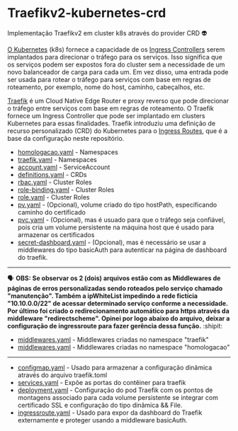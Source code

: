  # Traefikv2-kubernetes-crd
 
Implementação Traefikv2 em cluster k8s através do provider CRD :alien:

[O Kubernetes](https://kubernetes.io/) (k8s) fornece a capacidade de os [Ingress Controllers](https://kubernetes.io/docs/concepts/services-networking/ingress-controllers/) serem implantados para direcionar o tráfego para os serviços. Isso significa que os serviços podem ser expostos fora do cluster sem a necessidade de um novo balanceador de carga para cada um. Em vez disso, uma entrada pode ser usada para rotear o tráfego para serviços com base em regras de roteamento, por exemplo, nome do host, caminho, cabeçalhos, etc.

[Traefik](https://traefik.io/traefik/) é um Cloud Native Edge Router e proxy reverso que pode direcionar o tráfego entre serviços com base em regras de roteamento. O Traefik fornece um Ingress Controller que pode ser implantado em clusters Kubernetes para essas finalidades. Traefik introduziu uma definição de recurso personalizado (CRD) do Kubernetes para o  [Ingress Routes](https://doc.traefik.io/traefik/providers/kubernetes-crd/), que é a base da configuração neste repositório.

- [homologacao.yaml](https://github.com/kelvimagalhaes/traefikv2-kubernetes-crd/blob/main/00-namespaces/homologacao.yaml) - Namespaces
- [traefik.yaml](https://github.com/kelvimagalhaes/traefikv2-kubernetes-crd/blob/main/00-namespaces/traefik.yaml) - Namespaces
- [account.yaml](https://github.com/kelvimagalhaes/traefikv2-kubernetes-crd/blob/main/01-crd/account.yaml) - ServiceAccount 
- [definitions.yaml](https://github.com/kelvimagalhaes/traefikv2-kubernetes-crd/blob/main/01-crd/definitions.yaml) - CRDs
- [rbac.yaml](https://github.com/kelvimagalhaes/traefikv2-kubernetes-crd/blob/main/01-crd/rbac.yaml) - Cluster Roles
- [role-binding.yaml](https://github.com/kelvimagalhaes/traefikv2-kubernetes-crd/blob/main/01-crd/role-binding.yaml) - Cluster Roles
- [role.yaml](https://github.com/kelvimagalhaes/traefikv2-kubernetes-crd/blob/main/01-crd/role.yaml) - Cluster Roles
- [pv.yaml](https://github.com/kelvimagalhaes/traefikv2-kubernetes-crd/blob/main/02-volumes/pv.yaml) - (Opcional), volume criado do tipo hostPath, especificando caminho do certificado 
- [pvc.yaml](https://github.com/kelvimagalhaes/traefikv2-kubernetes-crd/blob/main/02-volumes/pvc.yaml) - (Opcional), mas é usuado para que o tráfego seja confiável, pois cria um volume persistente na máquina host que é usado para armazenar os certificados
- [secret-dashboard.yaml](https://github.com/kelvimagalhaes/traefikv2-kubernetes-crd/blob/main/03-secrets/secret-dashboard.yaml) - (Opcional), mas é necessário se usar a middlewares do tipo basicAuth para autenticar na página de dashboard do traefik.
--------------------------------
  :speaking_head:  **OBS: Se observar os 2 (dois) arquivos estão com as Middlewares de páginas de erros personalizadas sendo roteados pelo serviço chamado "manutenção". Também a ipWhiteList impedindo a rede fictícia "10.10.0.0/22" de acessar determinado serviço conforme a necessidade. Por último foi criado o redirecionamento automático para https através da middleware "redirectscheme". Opinei por logo abaixo do arquivo, deixar a configuração de ingressroute para fazer gerência dessa função.** :shipit:
- [middlewares.yaml](https://github.com/kelvimagalhaes/traefikv2-kubernetes-crd/blob/main/04-middlewares/namespaces/traefik/middlewares.yaml) - Middlewares criadas no namespace "traefik"
- [middlewares.yaml](https://github.com/kelvimagalhaes/traefikv2-kubernetes-crd/blob/main/04-middlewares/namespaces/homologacao/middlewares.yaml) - Middlewares criadas no namespace "homologacao"
-------------------------------- 
- [configmap.yaml](https://github.com/kelvimagalhaes/traefikv2-kubernetes-crd/blob/main/05-traefik/configmap.yaml) - Usado para armazenar a configuração dinâmica através do arquivo traefik.toml
- [services.yaml](https://github.com/kelvimagalhaes/traefikv2-kubernetes-crd/blob/main/05-traefik/services.yaml) - Expõe as portas do contêiner para traefik
- [deployment.yaml](https://github.com/kelvimagalhaes/traefikv2-kubernetes-crd/blob/main/05-traefik/deployment.yaml) - Configuração do pod Traefik com os pontos de montagens associado para cada volume persistente se integrar com certificado SSL e configuração do tipo dinâmica && File.
- [ingressroute.yaml](https://github.com/kelvimagalhaes/traefikv2-kubernetes-crd/blob/main/05-traefik/ingressroute.yaml) - Usado para expor da dashboard do Traefik externamente e proteger usando a middleware basicAuth.

